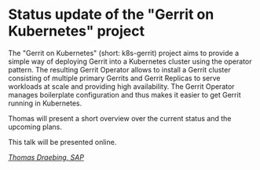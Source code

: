 # Status update of the "Gerrit on Kubernetes" project

The "Gerrit on Kubernetes" (short: k8s-gerrit) project aims to provide a simple
way of deploying Gerrit into a Kubernetes cluster using the operator pattern.
The resulting Gerrit Operator allows to install a Gerrit cluster consisting of
multiple primary Gerrits and Gerrit Replicas to serve workloads at scale and
providing high availability. The Gerrit Operator manages boilerplate configuration
and thus makes it easier to get Gerrit running in Kubernetes.

Thomas will present a short overview over the current status and the upcoming
plans.

This talk will be presented online.

*[Thomas Draebing, SAP](../speakers.md#tdraebing)*
